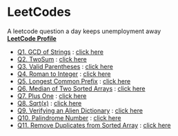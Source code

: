 # LeetCodes
A leetcode question a day keeps unemployment away<br>
[**LeetCode Profile**](https://leetcode.com/metarex21/)
- [Q1. GCD of Strings](https://leetcode.com/problems/greatest-common-divisor-of-strings/) : [click here](./q1.ipynb)
- [Q2. TwoSum](https://leetcode.com/problems/two-sum/) : [click here](./q2.ipynb)
- [Q3. Valid Parentheses](https://leetcode.com/problems/valid-parentheses/) : [click here](./q3.ipynb)
- [Q4. Roman to Integer](https://leetcode.com/problems/roman-to-integer/) : [click here](./q4.ipynb)
- [Q5. Longest Common Prefix](https://leetcode.com/problems/longest-common-prefix/) : [click here](./q5.ipynb)
- [Q6. Median of Two Sorted Arrays](https://leetcode.com/problems/median-of-two-sorted-arrays/) : [click here](./q6.ipynb)
- [Q7. Plus One](https://leetcode.com/problems/plus-one/) : [click here](./q7.ipynb)
- [Q8. Sqrt(x)](https://leetcode.com/problems/sqrtx/) : [click here](./q8.ipynb)
- [Q9. Verifying an Alien Dictionary](https://leetcode.com/problems/verifying-an-alien-dictionary/) : [click here](./q9.ipynb)
- [Q10. Palindrome Number](https://leetcode.com/problems/palindrome-number/) : [click here](./q10.ipynb)
- [Q11. Remove Duplicates from Sorted Array](https://leetcode.com/problems/remove-duplicates-from-sorted-array/) : [click here](./q11.ipynb)